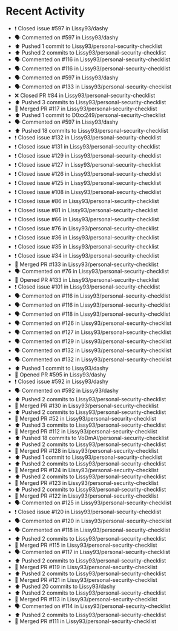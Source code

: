 # Recent Activity

* ❗️ Closed issue #597 in Lissy93/dashy
* 🗣 Commented on #597 in Lissy93/dashy
* ⬆️ Pushed 1 commit to Lissy93/personal-security-checklist
* ⬆️ Pushed 2 commits to Lissy93/personal-security-checklist
* 🗣 Commented on #116 in Lissy93/personal-security-checklist
* 🗣 Commented on #116 in Lissy93/personal-security-checklist
* 🗣 Commented on #597 in Lissy93/dashy
* 🗣 Commented on #133 in Lissy93/personal-security-checklist
* ❌ Closed PR #84 in Lissy93/personal-security-checklist
* ⬆️ Pushed 3 commits to Lissy93/personal-security-checklist
* 🎉 Merged PR #117 in Lissy93/personal-security-checklist
* ⬆️ Pushed 1 commit to D0xx249/personal-security-checklist
* 🗣 Commented on #597 in Lissy93/dashy
* ⬆️ Pushed 18 commits to Lissy93/personal-security-checklist
* ❗️ Closed issue #132 in Lissy93/personal-security-checklist
* ❗️ Closed issue #131 in Lissy93/personal-security-checklist
* ❗️ Closed issue #129 in Lissy93/personal-security-checklist
* ❗️ Closed issue #127 in Lissy93/personal-security-checklist
* ❗️ Closed issue #126 in Lissy93/personal-security-checklist
* ❗️ Closed issue #125 in Lissy93/personal-security-checklist
* ❗️ Closed issue #108 in Lissy93/personal-security-checklist
* ❗️ Closed issue #86 in Lissy93/personal-security-checklist
* ❗️ Closed issue #81 in Lissy93/personal-security-checklist
* ❗️ Closed issue #66 in Lissy93/personal-security-checklist
* ❗️ Closed issue #76 in Lissy93/personal-security-checklist
* ❗️ Closed issue #36 in Lissy93/personal-security-checklist
* ❗️ Closed issue #35 in Lissy93/personal-security-checklist
* ❗️ Closed issue #34 in Lissy93/personal-security-checklist
* 🎉 Merged PR #133 in Lissy93/personal-security-checklist
* 🗣 Commented on #76 in Lissy93/personal-security-checklist
* 💪 Opened PR #133 in Lissy93/personal-security-checklist
* ❗️ Closed issue #101 in Lissy93/personal-security-checklist
* 🗣 Commented on #116 in Lissy93/personal-security-checklist
* 🗣 Commented on #116 in Lissy93/personal-security-checklist
* 🗣 Commented on #118 in Lissy93/personal-security-checklist
* 🗣 Commented on #126 in Lissy93/personal-security-checklist
* 🗣 Commented on #127 in Lissy93/personal-security-checklist
* 🗣 Commented on #129 in Lissy93/personal-security-checklist
* 🗣 Commented on #132 in Lissy93/personal-security-checklist
* 🗣 Commented on #132 in Lissy93/personal-security-checklist
* ⬆️ Pushed 1 commit to Lissy93/dashy
* 💪 Opened PR #595 in Lissy93/dashy
* ❗️ Closed issue #592 in Lissy93/dashy
* 🗣 Commented on #592 in Lissy93/dashy
* ⬆️ Pushed 2 commits to Lissy93/personal-security-checklist
* 🎉 Merged PR #130 in Lissy93/personal-security-checklist
* ⬆️ Pushed 2 commits to Lissy93/personal-security-checklist
* 🎉 Merged PR #52 in Lissy93/personal-security-checklist
* ⬆️ Pushed 3 commits to Lissy93/personal-security-checklist
* 🎉 Merged PR #112 in Lissy93/personal-security-checklist
* ⬆️ Pushed 18 commits to VoDmAl/personal-security-checklist
* ⬆️ Pushed 2 commits to Lissy93/personal-security-checklist
* 🎉 Merged PR #128 in Lissy93/personal-security-checklist
* ⬆️ Pushed 1 commit to Lissy93/personal-security-checklist
* ⬆️ Pushed 2 commits to Lissy93/personal-security-checklist
* 🎉 Merged PR #124 in Lissy93/personal-security-checklist
* ⬆️ Pushed 2 commits to Lissy93/personal-security-checklist
* 🎉 Merged PR #123 in Lissy93/personal-security-checklist
* ⬆️ Pushed 2 commits to Lissy93/personal-security-checklist
* 🎉 Merged PR #122 in Lissy93/personal-security-checklist
* 🗣 Commented on #125 in Lissy93/personal-security-checklist
* ❗️ Closed issue #120 in Lissy93/personal-security-checklist
* 🗣 Commented on #120 in Lissy93/personal-security-checklist
* 🗣 Commented on #118 in Lissy93/personal-security-checklist
* ⬆️ Pushed 2 commits to Lissy93/personal-security-checklist
* 🎉 Merged PR #115 in Lissy93/personal-security-checklist
* 🗣 Commented on #117 in Lissy93/personal-security-checklist
* ⬆️ Pushed 2 commits to Lissy93/personal-security-checklist
* 🎉 Merged PR #119 in Lissy93/personal-security-checklist
* ⬆️ Pushed 2 commits to Lissy93/personal-security-checklist
* 🎉 Merged PR #121 in Lissy93/personal-security-checklist
* ⬆️ Pushed 20 commits to Lissy93/dashy
* ⬆️ Pushed 2 commits to Lissy93/personal-security-checklist
* 🎉 Merged PR #113 in Lissy93/personal-security-checklist
* 🗣 Commented on #114 in Lissy93/personal-security-checklist
* ⬆️ Pushed 2 commits to Lissy93/personal-security-checklist
* 🎉 Merged PR #111 in Lissy93/personal-security-checklist
